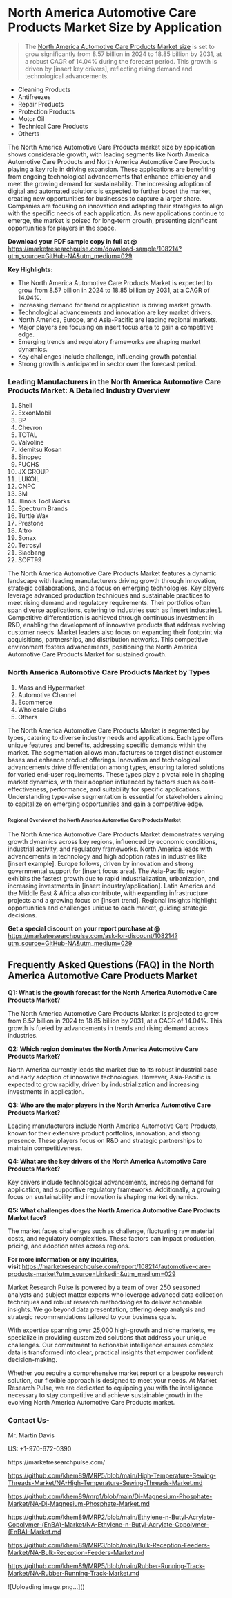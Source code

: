 <h1>North America Automotive Care Products Market&nbsp;Size by Application</h1><blockquote><p>The <a href="https://marketresearchpulse.com/download-sample/108214?utm_source=GitHub-NA&amp;utm_medium=029">North America Automotive Care Products Market size</a> is set to grow significantly from 8.57 billion in 2024 to 18.85 billion by 2031, at a robust CAGR of 14.04% during the forecast period. This growth is driven by [insert key drivers], reflecting rising demand and technological advancements.</p></blockquote><ul><li>Cleaning Products<li> Antifreezes<li> Repair Products<li> Protection Products<li> Motor Oil<li> Technical Care Products<li> Otherts</li></ul><p>The North America Automotive Care Products market size by application shows considerable growth, with leading segments like North America Automotive Care Products and North America Automotive Care Products playing a key role in driving expansion. These applications are benefiting from ongoing technological advancements that enhance efficiency and meet the growing demand for sustainability. The increasing adoption of digital and automated solutions is expected to further boost the market, creating new opportunities for businesses to capture a larger share. Companies are focusing on innovation and adapting their strategies to align with the specific needs of each application. As new applications continue to emerge, the market is poised for long-term growth, presenting significant opportunities for players in the space.</p><p><strong>Download your PDF sample copy in full at @ </strong><a href="https://marketresearchpulse.com/download-sample/108214?utm_source=GitHub-NA&amp;utm_medium=029">https://marketresearchpulse.com/download-sample/108214?utm_source=GitHub-NA&amp;utm_medium=029</a></p><p><strong>Key Highlights: </strong></p><ul><li>The North America Automotive Care Products Market is expected to grow from 8.57 billion in 2024 to 18.85 billion by 2031, at a CAGR of 14.04%.</li><li>Increasing demand for trend or application is driving market growth.</li><li>Technological advancements and innovation are key market drivers.</li><li>North America, Europe, and Asia-Pacific are leading regional markets.</li><li>Major players are focusing on insert focus area to gain a competitive edge.</li><li>Emerging trends and regulatory frameworks are shaping market dynamics.</li><li>Key challenges include challenge, influencing growth potential.</li><li>Strong growth is anticipated in sector over the forecast period.</li></ul><h3>Leading Manufacturers in the North America Automotive Care Products Market: A Detailed Industry Overview</h3><ol><li>Shell</li><li>ExxonMobil</li><li>BP</li><li>Chevron</li><li>TOTAL</li><li>Valvoline</li><li>Idemitsu Kosan</li><li>Sinopec</li><li>FUCHS</li><li>JX GROUP</li><li>LUKOIL</li><li>CNPC</li><li>3M</li><li>Illinois Tool Works</li><li>Spectrum Brands</li><li>Turtle Wax</li><li>Prestone</li><li>Altro</li><li>Sonax</li><li>Tetrosyl</li><li>Biaobang</li><li>SOFT99</li></ol><div class="flex max-w-full flex-col flex-grow"><div class="min-h-8 text-message flex w-full flex-col items-end gap-2 whitespace-normal break-words [.text-message+&amp;]:mt-5" dir="auto" data-message-author-role="assistant" data-message-id="fd8432e4-4910-450d-b182-61b7bfb0a01f" data-message-model-slug="gpt-4o"><div class="flex w-full flex-col gap-1 empty:hidden first:pt-[3px]"><div class="markdown prose w-full break-words dark:prose-invert light"><p>The North America Automotive Care Products Market features a dynamic landscape with leading manufacturers driving growth through innovation, strategic collaborations, and a focus on emerging technologies. Key players leverage advanced production techniques and sustainable practices to meet rising demand and regulatory requirements. Their portfolios often span diverse applications, catering to industries such as [insert industries]. Competitive differentiation is achieved through continuous investment in R&amp;D, enabling the development of innovative products that address evolving customer needs. Market leaders also focus on expanding their footprint via acquisitions, partnerships, and distribution networks. This competitive environment fosters advancements, positioning the North America Automotive Care Products Market for sustained growth.</p></div></div></div></div><h3>North America Automotive Care Products Market by Types</h3><ol><li>Mass and Hypermarket<li> Automotive Channel<li> Ecommerce<li> Wholesale Clubs<li> Others</li></ol><div class="flex max-w-full flex-col flex-grow"><div class="min-h-8 text-message flex w-full flex-col items-end gap-2 whitespace-normal break-words [.text-message+&amp;]:mt-5" dir="auto" data-message-author-role="assistant" data-message-id="084470be-0bb7-4664-bddf-5156b4f41249" data-message-model-slug="gpt-4o-mini"><div class="flex w-full flex-col gap-1 empty:hidden first:pt-[3px]"><div class="markdown prose w-full break-words dark:prose-invert light"><p>The North America Automotive Care Products Market is segmented by types, catering to diverse industry needs and applications. Each type offers unique features and benefits, addressing specific demands within the market. The segmentation allows manufacturers to target distinct customer bases and enhance product offerings. Innovation and technological advancements drive differentiation among types, ensuring tailored solutions for varied end-user requirements. These types play a pivotal role in shaping market dynamics, with their adoption influenced by factors such as cost-effectiveness, performance, and suitability for specific applications. Understanding type-wise segmentation is essential for stakeholders aiming to capitalize on emerging opportunities and gain a competitive edge.</p></div></div></div></div><h3><span style="font-size: 11px;">Regional Overview of the North America Automotive Care Products Market</span></h3><div class="flex max-w-full flex-col flex-grow"><div class="min-h-8 text-message flex w-full flex-col items-end gap-2 whitespace-normal break-words [.text-message+&amp;]:mt-5" dir="auto" data-message-author-role="assistant" data-message-id="e9038762-ce64-4e30-91c9-9bd413514231" data-message-model-slug="gpt-4o-mini"><div class="flex w-full flex-col gap-1 empty:hidden first:pt-[3px]"><div class="markdown prose w-full break-words dark:prose-invert light"><p>The North America Automotive Care Products Market demonstrates varying growth dynamics across key regions, influenced by economic conditions, industrial activity, and regulatory frameworks. North America leads with advancements in technology and high adoption rates in industries like [insert example]. Europe follows, driven by innovation and strong governmental support for [insert focus area]. The Asia-Pacific region exhibits the fastest growth due to rapid industrialization, urbanization, and increasing investments in [insert industry/application]. Latin America and the Middle East &amp; Africa also contribute, with expanding infrastructure projects and a growing focus on [insert trend]. Regional insights highlight opportunities and challenges unique to each market, guiding strategic decisions.</p></div></div></div></div><p><strong>Get a special discount on your report purchase at @ </strong><a href="https://marketresearchpulse.com/ask-for-discount/108214?utm_source=GitHub-NA&amp;utm_medium=029">https://marketresearchpulse.com/ask-for-discount/108214?utm_source=GitHub-NA&amp;utm_medium=029</a></p><h2>Frequently Asked Questions (FAQ) in the North America Automotive Care Products Market</h2><p><strong>Q1: What is the growth forecast for the North America Automotive Care Products Market?</strong></p><p>The North America Automotive Care Products Market is projected to grow from 8.57 billion in 2024 to 18.85 billion by 2031, at a CAGR of 14.04%. This growth is fueled by advancements in trends and rising demand across industries.</p><p><strong>Q2: Which region dominates the North America Automotive Care Products Market?</strong></p><p>North America currently leads the market due to its robust industrial base and early adoption of innovative technologies. However, Asia-Pacific is expected to grow rapidly, driven by industrialization and increasing investments in application.</p><p><strong>Q3: Who are the major players in the North America Automotive Care Products Market?</strong></p><p>Leading manufacturers include North America Automotive Care Products, known for their extensive product portfolios, innovation, and strong presence. These players focus on R&amp;D and strategic partnerships to maintain competitiveness.</p><p><strong>Q4: What are the key drivers of the North America Automotive Care Products Market?</strong></p><p>Key drivers include technological advancements, increasing demand for application, and supportive regulatory frameworks. Additionally, a growing focus on sustainability and innovation is shaping market dynamics.</p><p><strong>Q5: What challenges does the North America Automotive Care Products Market face?</strong></p><p>The market faces challenges such as challenge, fluctuating raw material costs, and regulatory complexities. These factors can impact production, pricing, and adoption rates across regions.</p><p><strong>For more information or any inquiries, visit&nbsp;</strong><a href="https://marketresearchpulse.com/report/108214/automotive-care-products-market?utm_source=Linkedin&utm_medium=029">https://marketresearchpulse.com/report/108214/automotive-care-products-market?utm_source=Linkedin&utm_medium=029</a></p><p>Market Research Pulse is powered by a team of over 250 seasoned analysts and subject matter experts who leverage advanced data collection techniques and robust research methodologies to deliver actionable insights. We go beyond data presentation, offering deep analysis and strategic recommendations tailored to your business goals.</p><p>With expertise spanning over 25,000 high-growth and niche markets, we specialize in providing customized solutions that address your unique challenges. Our commitment to actionable intelligence ensures complex data is transformed into clear, practical insights that empower confident decision-making.</p><p>Whether you require a comprehensive market report or a bespoke research solution, our flexible approach is designed to meet your needs. At Market Research Pulse, we are dedicated to equipping you with the intelligence necessary to stay competitive and achieve sustainable growth in the evolving North America Automotive Care Products market.</p><h3><strong>Contact Us-</strong></h3><p>Mr. Martin Davis</p><p>US: +1-970-672-0390</p><p>https://marketresearchpulse.com/</p><p><a href="https://github.com/khem89/MRP5/blob/main/High-Temperature-Sewing-Threads-Market/NA-High-Temperature-Sewing-Threads-Market.md">https://github.com/khem89/MRP5/blob/main/High-Temperature-Sewing-Threads-Market/NA-High-Temperature-Sewing-Threads-Market.md</a></p><p><a href="https://github.com/khem89/mrp1/blob/main/Di-Magnesium-Phosphate-Market/NA-Di-Magnesium-Phosphate-Market.md">https://github.com/khem89/mrp1/blob/main/Di-Magnesium-Phosphate-Market/NA-Di-Magnesium-Phosphate-Market.md</a></p><p><a href="https://github.com/khem89/MRP2/blob/main/Ethylene-n-Butyl-Acrylate-Copolymer-(EnBA)-Market/NA-Ethylene-n-Butyl-Acrylate-Copolymer-(EnBA)-Market.md">https://github.com/khem89/MRP2/blob/main/Ethylene-n-Butyl-Acrylate-Copolymer-(EnBA)-Market/NA-Ethylene-n-Butyl-Acrylate-Copolymer-(EnBA)-Market.md</a></p><p><a href="https://github.com/khem89/MRP3/blob/main/Bulk-Reception-Feeders-Market/NA-Bulk-Reception-Feeders-Market.md">https://github.com/khem89/MRP3/blob/main/Bulk-Reception-Feeders-Market/NA-Bulk-Reception-Feeders-Market.md</a></p><p><a href="https://github.com/khem89/MRP5/blob/main/Rubber-Running-Track-Market/NA-Rubber-Running-Track-Market.md">https://github.com/khem89/MRP5/blob/main/Rubber-Running-Track-Market/NA-Rubber-Running-Track-Market.md</a></p>
![Uploading image.png…]()
